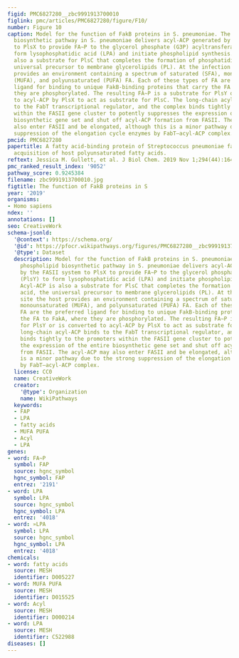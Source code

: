 ```yaml
---
figid: PMC6827280__zbc9991913700010
figlink: pmc/articles/PMC6827280/figure/F10/
number: Figure 10
caption: Model for the function of FakB proteins in S. pneumoniae. The de novo phospholipid
  biosynthetic pathway in S. pneumoniae delivers acyl-ACP generated by the FASII system
  to PlsX to provide FA∼P to the glycerol phosphate (G3P) acyltransferase (PlsY) to
  form lysophosphatidic acid (LPA) and initiate phospholipid synthesis. Acyl-ACP is
  also a substrate for PlsC that completes the formation of phosphatidic acid, the
  universal precursor to membrane glycerolipids (PL). At the infection site the host
  provides an environment containing a spectrum of saturated (SFA), monounsaturated
  (MUFA), and polyunsaturated (PUFA) FA. Each of these types of FA are the preferred
  ligand for binding to unique FakB-binding proteins that carry the FA to FakA, where
  they are phosphorylated. The resulting FA∼P is a substrate for PlsY or is converted
  to acyl-ACP by PlsX to act as substrate for PlsC. The long-chain acyl-ACP binds
  to the FabT transcriptional regulator, and the complex binds tightly to the promoters
  within the FASII gene cluster to potently suppresses the expression of the entire
  biosynthetic gene set and shut off acyl-ACP formation from FASII. The acyl-ACP may
  also enter FASII and be elongated, although this is a minor pathway due to the strong
  suppression of the elongation cycle enzymes by FabT–acyl-ACP complex.
pmcid: PMC6827280
papertitle: A fatty acid-binding protein of Streptococcus pneumoniae facilitates the
  acquisition of host polyunsaturated fatty acids.
reftext: Jessica M. Gullett, et al. J Biol Chem. 2019 Nov 1;294(44):16416-16428.
pmc_ranked_result_index: '9052'
pathway_score: 0.9245384
filename: zbc9991913700010.jpg
figtitle: The function of FakB proteins in S
year: '2019'
organisms:
- Homo sapiens
ndex: ''
annotations: []
seo: CreativeWork
schema-jsonld:
  '@context': https://schema.org/
  '@id': https://pfocr.wikipathways.org/figures/PMC6827280__zbc9991913700010.html
  '@type': Dataset
  description: Model for the function of FakB proteins in S. pneumoniae. The de novo
    phospholipid biosynthetic pathway in S. pneumoniae delivers acyl-ACP generated
    by the FASII system to PlsX to provide FA∼P to the glycerol phosphate (G3P) acyltransferase
    (PlsY) to form lysophosphatidic acid (LPA) and initiate phospholipid synthesis.
    Acyl-ACP is also a substrate for PlsC that completes the formation of phosphatidic
    acid, the universal precursor to membrane glycerolipids (PL). At the infection
    site the host provides an environment containing a spectrum of saturated (SFA),
    monounsaturated (MUFA), and polyunsaturated (PUFA) FA. Each of these types of
    FA are the preferred ligand for binding to unique FakB-binding proteins that carry
    the FA to FakA, where they are phosphorylated. The resulting FA∼P is a substrate
    for PlsY or is converted to acyl-ACP by PlsX to act as substrate for PlsC. The
    long-chain acyl-ACP binds to the FabT transcriptional regulator, and the complex
    binds tightly to the promoters within the FASII gene cluster to potently suppresses
    the expression of the entire biosynthetic gene set and shut off acyl-ACP formation
    from FASII. The acyl-ACP may also enter FASII and be elongated, although this
    is a minor pathway due to the strong suppression of the elongation cycle enzymes
    by FabT–acyl-ACP complex.
  license: CC0
  name: CreativeWork
  creator:
    '@type': Organization
    name: WikiPathways
  keywords:
  - FAP
  - LPA
  - fatty acids
  - MUFA PUFA
  - Acyl
  - LPA
genes:
- word: FA~P
  symbol: FAP
  source: hgnc_symbol
  hgnc_symbol: FAP
  entrez: '2191'
- word: LPA
  symbol: LPA
  source: hgnc_symbol
  hgnc_symbol: LPA
  entrez: '4018'
- word: »LPA
  symbol: LPA
  source: hgnc_symbol
  hgnc_symbol: LPA
  entrez: '4018'
chemicals:
- word: fatty acids
  source: MESH
  identifier: D005227
- word: MUFA PUFA
  source: MESH
  identifier: D015525
- word: Acyl
  source: MESH
  identifier: D000214
- word: LPA
  source: MESH
  identifier: C522988
diseases: []
---
```

